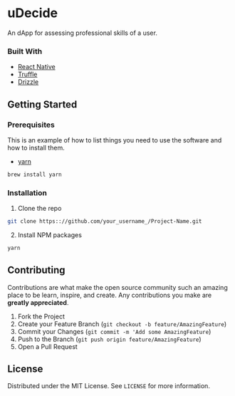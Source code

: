 uDecide
=======
An dApp for assessing professional skills of a user.

<!-- ABOUT THE PROJECT -->

### Built With
* [React Native](https://facebook.github.io/react-native/)
* [Truffle](https://github.com/trufflesuite/truffle)
* [Drizzle](https://www.trufflesuite.com/drizzle)



<!-- GETTING STARTED -->
## Getting Started
### Prerequisites

This is an example of how to list things you need to use the software and how to install them.
* [yarn](https://yarnpkg.com/lang/en/docs/install/#mac-stable)
```sh
brew install yarn
```

### Installation

1. Clone the repo
```sh
git clone https:://github.com/your_username_/Project-Name.git
```
2. Install NPM packages
```sh
yarn
```




<!-- CONTRIBUTING -->
## Contributing

Contributions are what make the open source community such an amazing place to be learn, inspire, and create. Any contributions you make are **greatly appreciated**.

1. Fork the Project
2. Create your Feature Branch (`git checkout -b feature/AmazingFeature`)
3. Commit your Changes (`git commit -m 'Add some AmazingFeature`)
4. Push to the Branch (`git push origin feature/AmazingFeature`)
5. Open a Pull Request



<!-- LICENSE -->
## License

Distributed under the MIT License. See `LICENSE` for more information.


